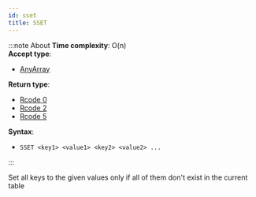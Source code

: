 ```yaml
---
id: sset
title: SSET
---
```


:::note About
**Time complexity**: O(n)  
**Accept type**:

- [AnyArray](../../protocol/data-types#any-array)

**Return type**:

- [Rcode 0](../../protocol/response-codes)
- [Rcode 2](../../protocol/response-codes)
- [Rcode 5](../../protocol/response-codes)

**Syntax**:

- `SSET <key1> <value1> <key2> <value2> ...`

:::

Set all keys to the given values only if all of them don't exist in the current table
